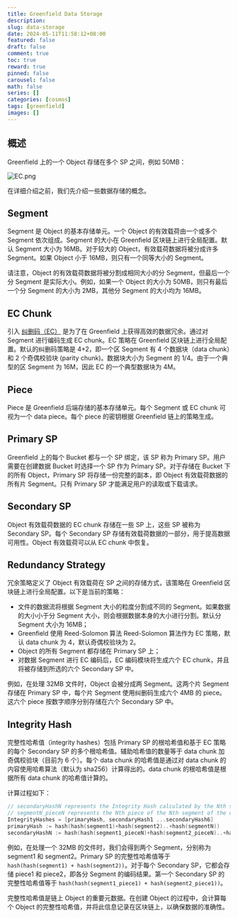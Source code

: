 ```yaml
---
title: Greenfield Data Storage
description:
slug: data-storage
date: 2024-05-11T11:58:12+08:00
featured: false
draft: false
comment: true
toc: true
reward: true
pinned: false
carousel: false
math: false
series: []
categories: [cosmos]
tags: [greenfield]
images: []
---
```


## 概述

Greenfield 上的一个 Object 存储在多个 SP 之间，例如 50MB：

![EC.png](https://docs.bnbchain.org/greenfield-docs/assets/images/10-SP-EC-a6d9a06707fe1498ae2406b1cf065e73.jpg)

在详细介绍之前，我们先介绍一些数据存储的概念。

## Segment

Segment 是 Object 的基本存储单元。一个 Object 的有效载荷由一个或多个 Segment 依次组成。Segment 的大小在 Greenfield 区块链上进行全局配置。默认 Segment 大小为 16MB。对于较大的 Object，有效载荷数据将被分成许多 Segment。如果 Object 小于 16MB，则只有一个同等大小的 Segment。

请注意，Object 的有效载荷数据将被分割成相同大小的分 Segment，但最后一个分 Segment 是实际大小。例如，如果一个 Object 的大小为 50MB，则只有最后一个分 Segment 的大小为 2MB，其他分 Segment 的大小均为 16MB。

## EC Chunk

引入 [纠删码（EC）](https://zhuanlan.zhihu.com/p/554262696) 是为了在 Greenfield 上获得高效的数据冗余。通过对 Segment 进行编码生成 EC chunk。EC 策略在 Greenfield 区块链上进行全局配置。默认的纠删码策略是 4+2，即一个区 Segment 有 4 个数据块（data chunk）和 2 个奇偶校验块 (parity chunk)。数据块大小为 Segment 的 1/4。由于一个典型的区 Segment 为 16M，因此 EC 的一个典型数据块为 4M。

## Piece

Piece 是 Greenfield 后端存储的基本存储单元。每个 Segment 或 EC chunk 可视为一个 data piece。每个 piece 的密钥根据 Greenfield 链上的策略生成。

## Primary SP

Greenfield 上的每个 Bucket 都与一个 SP 绑定，该 SP 称为 Primary SP。用户需要在创建数据 Bucket 时选择一个 SP 作为 Primary SP。对于存储在 Bucket 下的所有 Object，Primary SP 将存储一份完整的副本，即 Object 有效载荷数据的所有片 Segment。只有 Primary SP 才能满足用户的读取或下载请求。

## Secondary SP

Object 有效载荷数据的 EC chunk 存储在一些 SP 上，这些 SP 被称为 Secondary SP。每个 Secondary SP 存储有效载荷数据的一部分，用于提高数据可用性。Object 有效载荷可以从 EC chunk 中恢复。

## Redundancy Strategy

冗余策略定义了 Object 有效载荷在 SP 之间的存储方式，该策略在 Greenfield 区块链上进行全局配置。以下是当前的策略：

- 文件的数据流将根据 Segment 大小的粒度分割成不同的 Segment。如果数据的大小小于分 Segment 大小，则会根据数据本身的大小进行分割。默认分 Segment 大小为 16MB；
- Greenfield 使用 Reed-Solomon 算法 Reed-Solomon 算法作为 EC 策略，默认 data chunk 为 4，默认奇偶校验块为 2。
- Object 的所有 Segment 都存储在 Primary SP 上；
- 对数据 Segment 进行 EC 编码后，EC 编码模块将生成六个 EC chunk，并且将被存储到所选的六个 Secondary SP 中。

例如，在处理 32MB 文件时，Object 会被分成两 Segment。这两个片 Segment 存储在 Primary SP 中，每个片 Segment 使用纠删码生成六个 4MB 的 piece。这六个 piece 按数字顺序分别存储在六个 Secondary SP 中。

## Integrity Hash

完整性哈希值（integrity hashes）包括 Primary SP 的根哈希值和基于 EC 策略的每个 Secondary SP 的多个根哈希值。辅助哈希值的数量等于 data chunk 加奇偶校验块（目前为 6 个）。每个 data chunk 的哈希值是通过对 data chunk 的内容使用哈希算法（默认为 sha256）计算得出的。data chunk 的根哈希值是根据所有 data chunk 的哈希值计算的。

计算过程如下：

```go
// secondaryHashN represents the Integrity Hash calculated by the Nth secondary SP.
// segmentN_pieceN represents the Nth piece of the Nth segment of the object after EC encoding
IntegrityHashes = [primaryHash, secondaryHash1 ...secondaryHash6]
primaryHash := hash(hash(segment1)+hash(segment2)..+hash(segmentN))
secondaryHashN := hash(hash(segment1_pieceN)+hash(segment2_pieceN)..+hash(segmentN_pieceN))
```

例如，在处理一个 32MB 的文件时，我们会得到两个 Segment，分别称为 segment1 和 segment2。Primary SP 的完整性哈希值等于 `hash(hash(segment1) + hash(segment2))`。对于每个 Secondary SP，它都会存储 piece1 和 piece2，即各分 Segment 的编码结果。第一个 Secondary SP 的完整性哈希值等于 `hash(hash(segment1_piece1) + hash(segment2_piece1))`。

完整性哈希值是链上 Object 的重要元数据。在创建 Object 的过程中，会计算每个 Object 的完整性哈希值，并将此信息记录在区块链上，以确保数据的准确性。
